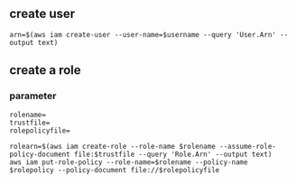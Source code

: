 ## create user
```
arn=$(aws iam create-user --user-name=$username --query 'User.Arn' --output text)
```
## create a role
### parameter
```
rolename=
trustfile=
rolepolicyfile=
```
```
rolearn=$(aws iam create-role --role-name $rolename --assume-role-policy-document file:$trustfile --query 'Role.Arn' --output text)
aws iam put-role-policy --role-name=$rolename --policy-name $rolepolicy --policy-document file://$rolepolicyfile
```
